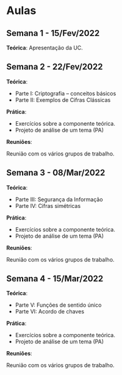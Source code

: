 # Aulas

## Semana 1 - 15/Fev/2022

**Teórica**: Apresentação da UC.

## Semana 2 - 22/Fev/2022

**Teórica**: 

+ Parte I: Criptografia – conceitos básicos
+ Parte II: Exemplos de Cifras Clássicas

**Prática**: 

+ Exercícios sobre a componente teórica.
+ Projeto de análise de um tema (PA)

**Reuniões**:

Reunião com os vários grupos de trabalho.

## Semana 3 - 08/Mar/2022

**Teórica**: 

+ Parte III: Segurança da Informação
+ Parte IV: Cifras simétricas

**Prática**: 

+ Exercícios sobre a componente teórica.
+ Projeto de análise de um tema (PA)

**Reuniões**:

Reunião com os vários grupos de trabalho.

## Semana 4 - 15/Mar/2022

**Teórica**: 

+ Parte V: Funções de sentido único
+ Parte VI: Acordo de chaves

**Prática**: 

+ Exercícios sobre a componente teórica.
+ Projeto de análise de um tema (PA)

**Reuniões**:

Reunião com os vários grupos de trabalho.



